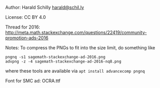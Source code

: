 Author: Harald Schilly <harald@schil.ly>

License: CC BY 4.0

Thread for 2016: http://meta.math.stackexchange.com/questions/22419/community-promotion-ads-2016

Notes: To compress the PNGs to fit into the size limit, do something like

    pngnq -s1 sagemath-stackexchange-ad-2016.png
    advpng -z -4 sagemath-stackexchange-ad-2016-nq8.png

where these tools are available via `apt install advancecomp pngnq`

Font for SMC ad: OCRA.ttf

